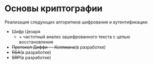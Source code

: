 # Основы криптографии
Реализация следующих алгоритмов шифрования и аутентификации:

  * Шифр Цезаря
    * \+ частотный анализ зашифрованного текста с целью восстановления
  * ~~Протокол Диффи — Хеллмана~~(в разработке)
  * ~~RSA~~(в разработке)
  * ~~SRP~~(в разработке)
